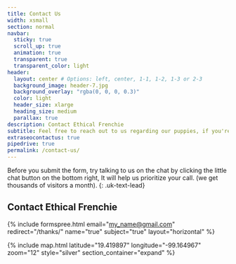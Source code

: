 ```yaml
---
title: Contact Us
width: xsmall
section: normal
navbar:
  sticky: true
  scroll_up: true
  animation: true
  transparent: true
  transparent_color: light
header:
  layout: center # Options: left, center, 1-1, 1-2, 1-3 or 2-3
  background_image: header-7.jpg
  background_overlay: "rgba(0, 0, 0, 0.3)"
  color: light
  header_size: xlarge
  heading_size: medium
  parallax: true
description: Contact Ethical Frenchie
subtitle: Feel free to reach out to us regarding our puppies, if you're only now, use the chat!
extraseocontactus: true
pipedrive: true
permalink: /contact-us/
---
```


Before you submit the form, try talking to us on the chat by clicking the little chat button on the bottom right, It will help us prioritize your call. (we get thousands of visitors a month).
{: .uk-text-lead}


## Contact Ethical Frenchie
{% include formspree.html email="my_name@gmail.com" redirect="/thanks/" name="true" subject="true" layout="horizontal" %}

{% include map.html 
  latitude="19.419897" 
  longitude="-99.164967" 
  zoom="12" 
  style="silver" 
  section_container="expand"
  %}

